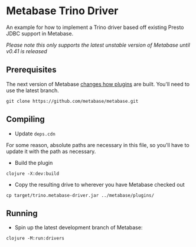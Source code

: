 # Metabase Trino Driver

An example for how to implement a Trino driver based off existing Presto JDBC support in Metabase.

_Please note this only supports the latest unstable version of Metabase until v0.41 is released_

## Prerequisites

The next version of Metabase [changes how plugins](https://github.com/metabase/metabase/pull/17606) are built. You'll need to use the latest branch.

```shell
git clone https://github.com/metabase/metabase.git
```

## Compiling

- Update `deps.cdn`

For some reason, absolute paths are necessary in this file, so you'll have to update it with the path as necessary.

- Build the plugin

```shell
clojure -X:dev:build
```

- Copy the resulting drive to wherever you have Metabase checked out

```shell
cp target/trino.metabase-driver.jar ../metabase/plugins/
```

## Running

- Spin up the latest development branch of Metabase:

```
clojure -M:run:drivers
```